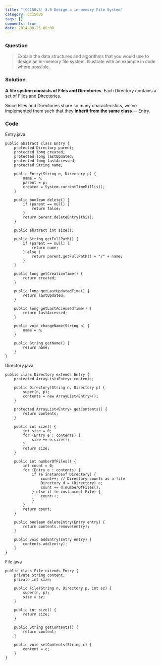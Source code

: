 ```yaml
---
title: "[CC150v5] 8.9 Design a in-memory File System"
category: CC150v5
tags: []
comments: true
date: 2014-08-25 00:00
---
```



### Question

> Explain the data structures and algorithms that you would use to design an in-memory file system. Illustrate with an example in code where possible.

### Solution

**A file system consists of Files and Directories**. Each Directory contains a set of Files and Directories.

Since Files and Directories share so many characteristics, we've implemented them such that they **inherit from the same class** -- Entry.

### Code

Entry.java

    public abstract class Entry {
        protected Directory parent;
        protected long created;
        protected long lastUpdated;
        protected long lastAccessed;
        protected String name;

        public Entry(String n, Directory p) {
            name = n;
            parent = p;
            created = System.currentTimeMillis();
        }

        public boolean delete() {
            if (parent == null) {
                return false;
            }
            return parent.deleteEntry(this);
        }

        public abstract int size();

        public String getFullPath() {
            if (parent == null) {
                return name;
            } else {
                return parent.getFullPath() + "/" + name;
            }
        }

        public long getCreationTime() {
            return created;
        }

        public long getLastUpdatedTime() {
            return lastUpdated;
        }

        public long getLastAccessedTime() {
            return lastAccessed;
        }

        public void changeName(String n) {
            name = n;
        }

        public String getName() {
            return name;
        }
    }

Directory.java

    public class Directory extends Entry {
        protected ArrayList<Entry> contents;

        public Directory(String n, Directory p) {
            super(n, p);
            contents = new ArrayList<Entry>();
        }

        protected ArrayList<Entry> getContents() {
            return contents;
        }

        public int size() {
            int size = 0;
            for (Entry e : contents) {
                size += e.size();
            }
            return size;
        }

        public int numberOfFiles() {
            int count = 0;
            for (Entry e : contents) {
                if (e instanceof Directory) {
                    count++; // Directory counts as a file
                    Directory d = (Directory) e;
                    count += d.numberOfFiles();
                } else if (e instanceof File) {
                    count++;
                }
            }
            return count;
        }

        public boolean deleteEntry(Entry entry) {
            return contents.remove(entry);
        }

        public void addEntry(Entry entry) {
            contents.add(entry);
        }
    }

File.java

    public class File extends Entry {
        private String content;
        private int size;

        public File(String n, Directory p, int sz) {
            super(n, p);
            size = sz;
        }

        public int size() {
            return size;
        }

        public String getContents() {
            return content;
        }

        public void setContents(String c) {
            content = c;
        }
    }
